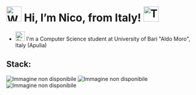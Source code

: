 # **<img src="https://raw.githubusercontent.com/Tarikul-Islam-Anik/Animated-Fluent-Emojis/master/Emojis/Hand%20gestures/Waving%20Hand%20Medium-Light%20Skin%20Tone.png" alt="Waving Hand Medium-Light Skin Tone" width="40" height="40" /> Hi, I’m Nico, from Italy! <img src="https://raw.githubusercontent.com/Tarikul-Islam-Anik/Animated-Fluent-Emojis/master/Emojis/People%20with%20professions/Technologist%20Light%20Skin%20Tone.png" alt="Technologist Light Skin Tone" width="40" height="40" />** #

- <img src="https://raw.githubusercontent.com/Tarikul-Islam-Anik/Animated-Fluent-Emojis/master/Emojis/People%20with%20professions/Student%20Light%20Skin%20Tone.png" alt="Student Light Skin Tone" width="25" height="25" /> I'm a  Computer Science student at University of Bari "Aldo Moro", Italy (Apulia)

## **Stack:** ##

![Immagine non disponibile](https://img.shields.io/badge/C%2B%2B-00599C?style=for-the-badge&logo=c%2B%2B&logoColor=white "C++")
![Immagine non disponibile](https://img.shields.io/badge/java-f89820?style=for-the-badge "Java")
![Immagine non disponibile](https://img.shields.io/badge/markdown-000000?style=for-the-badge&logo=markdown&logoColor=white "MarkDown")
